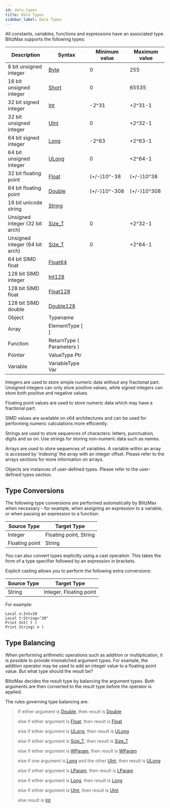 ```yaml
---
id: data_types
title: Data Types
sidebar_label: Data Types
---
```


All constants, variables, functions and expressions have an associated type. BlitzMax supports the following types:

|  Description | Syntax  | Minimum value  |  Maximum value |
|---|---|---|---|
| 8 bit unsigned integer | [Byte] | 0  | 255  |
| 16 bit unsigned integer |  [Short] | 0  | 65535  |
| 32 bit signed integer | [Int]  |  -2^31 | +2^31-1  |
| 32 bit unsigned integer |  [UInt] |  0 |  +2^32-1 |
| 64 bit signed integer |  [Long] | -2^63  | +2^63-1  |
| 64 bit unsigned integer | [ULong]  | 0  | +2^64-1  |
| 32 bit floating point  | [Float]  | (+/-)10^-38  | (+/-)10^38  |
| 64 bit floating point  | [Double]  | (+/-)10^-308  | (+/-)10^308  |
| 16 bit unicode string  | [String]  |   |   |
| Unsigned integer (32 bit arch)  | [Size_T]  | 0  | +2^32-1  |
| Unsigned integer (64 bit arch)  | [Size_T]  | 0  | +2^64-1  |
| 64 bit SIMD float  | [Float64]  |   |   |
| 128 bit SIMD integer  | [Int128]  |   |   |
| 128 bit SIMD float  | [Float128]  |   |   |
| 128 bit SIMD double  | [Double128]  |   |   |
| Object  | Typename  |   |   |
| Array  | ElementType [ ]  |   |   |
| Function  | ReturnType ( Parameters )  |   |   |
| Pointer  | ValueType Ptr  |   |   |
| Variable  | VariableType Var  |   |   |

Integers are used to store simple numeric data without any fractional part.
Unsigned integers can only store positive values, while signed integers can store both positive and negative values.

Floating point values are used to store numeric data which may have a fractional part.

SIMD values are available on x64 architectures and can be used for performing numeric calculations more efficiently.

Strings are used to store sequences of characters: letters, punctuation, digits and so on. Use strings for storing
non-numeric data such as names.

Arrays are used to store sequences of variables. A variable within an array is accessed by 'indexing' the array with an
integer offset. Please refer to the arrays sections for more information on arrays.

Objects are instances of user-defined types. Please refer to the user-defined types section.

## Type Conversions

The following type conversions are performed automatically by BlitzMax when necessary - for example, when assigning an
expression to a variable, or when passing an expression to a function:

| Source Type  | Target Type  |
|---|---|
| Integer  | Floating point, String  |
| Floating point | String  |

You can also convert types explicitly using a cast operation. This takes the form of a type specifier followed by an
expression in brackets.

Explicit casting allows you to perform the following extra conversions:

| Source Type  | Target Type  |
|---|---|
| String  | Integer, Floating point  |

For example:

```blitzmax
Local n:Int=10
Local t:String="20"
Print Int( t )
Print String( n )
```
## Type Balancing

When performing arithmetic operations such as addition or multiplication, it is possible to provide mismatched argument
types. For example, the addition operator may be used to add an integer value to a floating point value. But what type
should the result be?

BlitzMax decides the result type by balancing the argument types. Both arguments are then converted to the result type
before the operator is applied.

The rules governing type balancing are:



> If either argument is [Double], then result is [Double]
>
> else if either argument is [Float], then result is [Float]
>
> else if either argument is [ULong], then result is [ULong]
>
> else if either argument is [Size_T], then result is [Size_T]
>
> else if either argument is [WParam], then result is [WParam]
>
> else if one argument is [Long] and the other [UInt], then result is [ULong]
>
> else if either argument is [LParam], then result is [LParam]
>
> else if either argument is [Long], then result is [Long]
>
> else if either argument is [UInt], then result is [UInt]
>
> else result is [Int]

[Byte]: ../../api/brl/brl.blitz/#byte
[Short]: ../../api/brl/brl.blitz/#short
[Int]: ../../api/brl/brl.blitz/#int
[UInt]: ../../api/brl/brl.blitz/#uint
[Long]: ../../api/brl/brl.blitz/#long
[ULong]: ../../api/brl/brl.blitz/#ulong
[Float]: ../../api/brl/brl.blitz/#float
[Double]: ../../api/brl/brl.blitz/#double
[String]: ../../api/brl/brl.blitz/#string
[Size_T]: ../../api/brl/brl.blitz/#size-t
[Float64]: ../../api/brl/brl.blitz/#float64
[Int128]: ../../api/brl/brl.blitz/#int128
[Float128]: ../../api/brl/brl.blitz/#float128
[Double128]: ../../api/brl/brl.blitz/#double128
[LParam]: ../../api/brl/brl.blitz/#lparam
[WParam]: ../../api/brl/brl.blitz/#wparam
